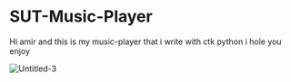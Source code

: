 # SUT-Music-Player
Hi amir and this is my music-player that i write with ctk python i hole you enjoy

![Untitled-3](https://github.com/Rexlep/SUT-Music-Player/assets/141561659/cc9b4f95-095f-408a-9e4e-f417f90d2bb9)
